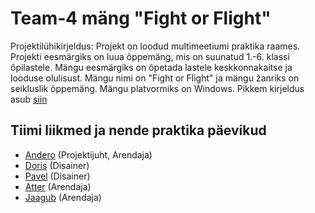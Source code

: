 # Team-4 mäng "Fight or Flight"

 Projektilühikirjeldus:
  Projekt on loodud multimeetiumi praktika raames. Projekti eesmärgiks on luua õppemäng, mis on suunatud 1.-6. klassi õpilastele. Mängu eesmärgiks on õpetada lastele keskkonnakaitse ja looduse olulisust. Mängu nimi on "Fight or Flight" ja mängu žanriks on seikluslik õppemäng. Mängu platvormiks on Windows. Pikkem kirjeldus asub [siin](https://github.com/TLUHK-RIF22/Team-4/blob/main/Documents/mängukirjeldus.md)

## Tiimi liikmed ja nende praktika päevikud
 - [Andero](https://github.com/TLUHK-RIF22/Team-4/issues/7)  (Projektijuht, Arendaja)
 - [Doris](https://github.com/TLUHK-RIF22/Team-4/issues/8) (Disainer)
 - [Pavel](https://github.com/TLUHK-RIF22/Team-4/issues/9) (Disainer)
 - [Atter](https://github.com/TLUHK-RIF22/Team-4/issues/11) (Arendaja)
 - [Jaagub](https://github.com/TLUHK-RIF22/Team-4/issues/10) (Arendaja)





  
